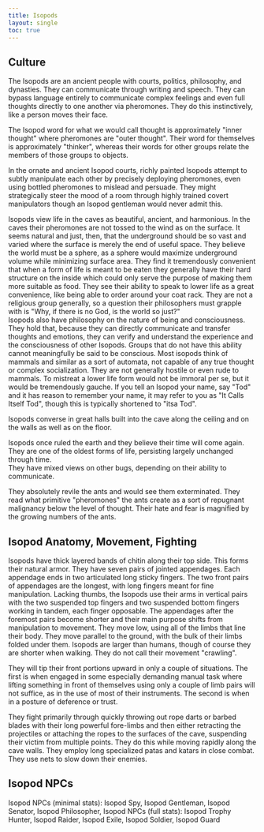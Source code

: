 ```yaml
---
title: Isopods
layout: single
toc: true
---
```


## Culture

The Isopods are an ancient people with courts, politics, philosophy, and dynasties. They can communicate through writing and speech. They can bypass language entirely to communicate complex feelings and even full thoughts directly to one another via pheromones. They do this instinctively, like a person moves their face.  

The Isopod word for what we would call thought is approximately "inner thought" where pheromones are "outer thought". Their word for themselves is approximately "thinker", whereas their words for other groups relate the members of those groups to objects.  

In the ornate and ancient Isopod courts, richly painted Isopods attempt to subtly manipulate each other by precisely deploying pheromones, even using bottled pheromones to mislead and persuade. They might strategically steer the mood of a room through highly trained covert manipulators though an Isopod gentleman would never admit this.  

Isopods view life in the caves as beautiful, ancient, and harmonious. In the caves their pheromones are not tossed to the wind as on the surface. It seems natural and just, then, that the underground should be so vast and varied where the surface is merely the end of useful space. They believe the world must be a sphere, as a sphere would maximize underground volume while minimizing surface area. They find it tremendously convenient that when a form of life is meant to be eaten they generally have their hard structure on the inside which could only serve the purpose of making them more suitable as food. They see their ability to speak to lower life as a great convenience, like being able to order around your coat rack. They are not a religious group generally, so a question their philosophers must grapple with is "Why, if there is no God, is the world so just?"  
Isopods also have philosophy on the nature of being and consciousness. They hold that, because they can directly communicate and transfer thoughts and emotions, they can verify and understand the experience and the consciousness of other Isopods. Groups that do not have this ability cannot meaningfully be said to be conscious. Most isopods think of mammals and similar as a sort of automata, not capable of any true thought or complex socialization. They are not generally hostile or even rude to mammals. To mistreat a lower life form would not be immoral per se, but it would be tremendously gauche. If you tell an Isopod your name, say "Tod" and it has reason to remember your name, it may refer to you as "It Calls Itself Tod", though this is typically shortened to "itsa Tod".  

Isopods converse in great halls built into the cave along the ceiling and on the walls as well as on the floor.  

Isopods once ruled the earth and they believe their time will come again. They are one of the oldest forms of life, persisting largely unchanged through time.  
They have mixed views on other bugs, depending on their ability to communicate.  

They absolutely revile the ants and would see them exterminated. They read what primitive "pheromones" the ants create as a sort of repugnant malignancy below the level of thought. Their hate and fear is magnified by the growing numbers of the ants.   

## Isopod Anatomy, Movement, Fighting

Isopods have thick layered bands of chitin along their top side. This forms their natural armor. They have seven pairs of jointed appendages. Each appendage ends in two articulated long sticky fingers. The two front pairs of appendages are the longest, with long fingers meant for fine manipulation. Lacking thumbs, the Isopods use their arms in vertical pairs with the two suspended top fingers and two suspended bottom fingers working in tandem, each finger opposable. The appendages after the foremost pairs become shorter and their main purpose shifts from manipulation to movement. They move low, using all of the limbs that line their body. They move parallel to the ground, with the bulk of their limbs folded under them. Isopods are larger than humans, though of course they are shorter when walking. They do not call their movement "crawling".

They will tip their front portions upward in only a couple of situations. The first is when engaged in some especially demanding manual task where lifting something in front of themselves using only a couple of limb pairs will not suffice, as in the use of most of their instruments. The second is when in a posture of deference or trust. 

They fight primarily through quickly throwing out rope darts or barbed blades with their long powerful fore-limbs and then either retracting the projectiles or attaching the ropes to the surfaces of the cave, suspending their victim from multiple points. They do this while moving rapidly along the cave walls. They employ long specialized patas and katars in close combat. They use nets to slow down their enemies.  

##  Isopod NPCs

Isopod NPCs (minimal stats): Isopod Spy, Isopod Gentleman, Isopod Senator, Isopod Philosopher,
Isopod NPCs (full stats): Isopod Trophy Hunter, Isopod Raider, Isopod Exile, Isopod Soldier, Isopod Guard